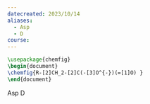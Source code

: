 ```yaml
---
datecreated: 2023/10/14
aliases:
  - Asp
  - D
course:
---
```

```tikz
\usepackage{chemfig}
\begin{document}
\chemfig{R-[2]CH_2-[2]C(-[3]O^{-})(=[1]O) }
\end{document}
```

Asp
D
